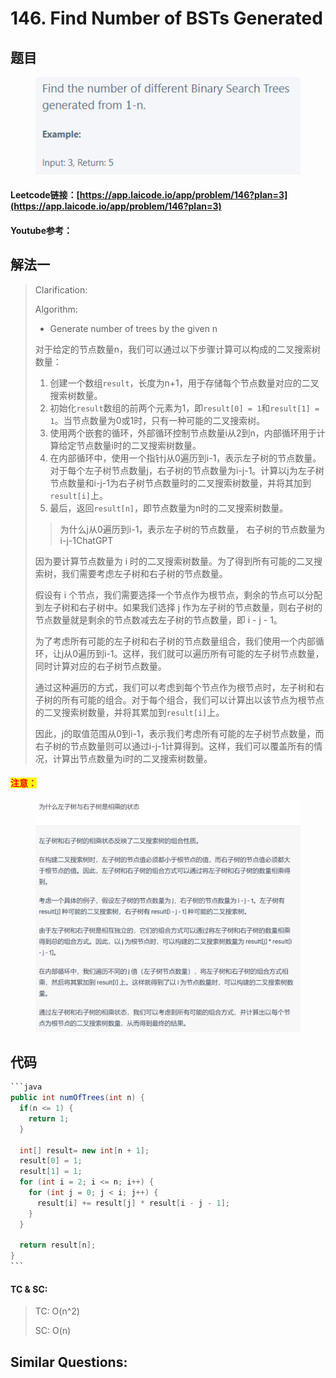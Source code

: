 # 146. Find Number of BSTs Generated

## 题目

<figure><img src="../../.gitbook/assets/image (4).png" alt=""><figcaption></figcaption></figure>

#### Leetcode链接：[https://app.laicode.io/app/problem/146?plan=3](https://app.laicode.io/app/problem/146?plan=3)

#### Youtube参考：

## 解法一

> Clarification:&#x20;
>
> Algorithm:&#x20;
>
> * Generate number of trees by the given n
>
> 对于给定的节点数量n，我们可以通过以下步骤计算可以构成的二叉搜索树数量：
>
> 1. 创建一个数组`result`，长度为n+1，用于存储每个节点数量对应的二叉搜索树数量。
> 2. 初始化`result`数组的前两个元素为1，即`result[0] = 1`和`result[1] = 1`。当节点数量为0或1时，只有一种可能的二叉搜索树。
> 3. 使用两个嵌套的循环，外部循环控制节点数量i从2到n，内部循环用于计算给定节点数量i时的二叉搜索树数量。
> 4. 在内部循环中，使用一个指针j从0遍历到i-1，表示左子树的节点数量。对于每个左子树节点数量j，右子树的节点数量为i-j-1。计算以j为左子树节点数量和i-j-1为右子树节点数量时的二叉搜索树数量，并将其加到`result[i]`上。
> 5. 最后，返回`result[n]`，即节点数量为n时的二叉搜索树数量。
>
>
>
> > 为什么j从0遍历到i-1，表示左子树的节点数量， 右子树的节点数量为i-j-1ChatGPT
>
> 因为要计算节点数量为 i 时的二叉搜索树数量。为了得到所有可能的二叉搜索树，我们需要考虑左子树和右子树的节点数量。
>
> 假设有 i 个节点，我们需要选择一个节点作为根节点，剩余的节点可以分配到左子树和右子树中。如果我们选择 j 作为左子树的节点数量，则右子树的节点数量就是剩余的节点数减去左子树的节点数量，即 i - j - 1。
>
> 为了考虑所有可能的左子树和右子树的节点数量组合，我们使用一个内部循环，让j从0遍历到i-1。这样，我们就可以遍历所有可能的左子树节点数量，同时计算对应的右子树节点数量。
>
> 通过这种遍历的方式，我们可以考虑到每个节点作为根节点时，左子树和右子树的所有可能的组合。对于每个组合，我们可以计算出以该节点为根节点的二叉搜索树数量，并将其累加到`result[i]`上。
>
> 因此，j的取值范围从0到i-1，表示我们考虑所有可能的左子树节点数量，而右子树的节点数量则可以通过i-j-1计算得到。这样，我们可以覆盖所有的情况，计算出节点数量为i时的二叉搜索树数量。

#### <mark style="color:red;">注意：</mark>

<figure><img src="../../.gitbook/assets/image (2).png" alt=""><figcaption></figcaption></figure>

## 代码

````java
```java
public int numOfTrees(int n) {
  if(n <= 1) {
    return 1;
  }

  int[] result= new int[n + 1];
  result[0] = 1;
  result[1] = 1;
  for (int i = 2; i <= n; i++) {
    for (int j = 0; j < i; j++) {
      result[i] += result[j] * result[i - j - 1];
    }
  }
  
  return result[n];
}
```
````

#### TC & SC:&#x20;

> TC: O(n^2)
>
> SC: O(n)

## **Similar Questions:**&#x20;
